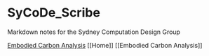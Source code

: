 # SyCoDe_Scribe
Markdown notes for the Sydney Computation Design Group

[Embodied Carbon Analysis](Embodied%20Carbon%20Analysis/Embodied%20Carbon%20Analysis.md)
[[Home]]
[[Embodied Carbon Analysis]]